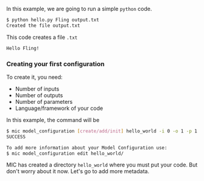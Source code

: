 In this example, we are going to run a simple `python` code. 

```bash
$ python hello.py Fling output.txt
Created the file output.txt
```


This code creates a file `.txt`
```bash
Hello Fling!
```

### Creating your first configuration

To create it, you need:

- Number of inputs
- Number of outputs
- Number of parameters
- Language/framework of your code


In this example, the command will be

```bash
$ mic model_configuration [create/add/init] hello_world -i 0 -o 1 -p 1 -l python3
SUCCESS

To add more information about your Model Configuration use:
$ mic model_configuration edit hello_world/
```

MIC has created a directory `hello_world` where you must put your code. But don't worry about it now. 
Let's go to add more metadata.
